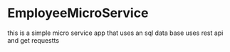 # EmployeeMicroService
this is a simple micro service app that uses an sql data base
uses rest api
and get requestts